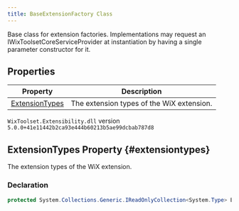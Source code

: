 ```yaml
---
title: BaseExtensionFactory Class
---
```

Base class for extension factories. Implementations may request an IWixToolsetCoreServiceProvider at instantiation by having a single parameter constructor for it.
## Properties
| Property | Description |
| ------ | ----------- |
| [ExtensionTypes](#extensiontypes) | The extension types of the WiX extension. |
`WixToolset.Extensibility.dll` version `5.0.0+41e11442b2ca93e444b60213b5ae99dcbab787d8`
## ExtensionTypes Property {#extensiontypes}
The extension types of the WiX extension.
### Declaration
```cs
protected System.Collections.Generic.IReadOnlyCollection<System.Type> ExtensionTypes { get; set; }
```
